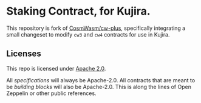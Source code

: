 # Staking Contract, for Kujira.

This repository is fork of [CosmWasm/cw-plus](https://github.com/CosmWasm/cw-plus), specifically integrating a small changeset to modify `cw3` and `cw4` contracts for use in Kujira.

## Licenses

This repo is licensed under [Apache 2.0](./LICENSE).

All _specifications_ will always be Apache-2.0. All contracts that are meant to be _building blocks_ will also be
Apache-2.0. This is along the lines of Open Zeppelin or other public references.
